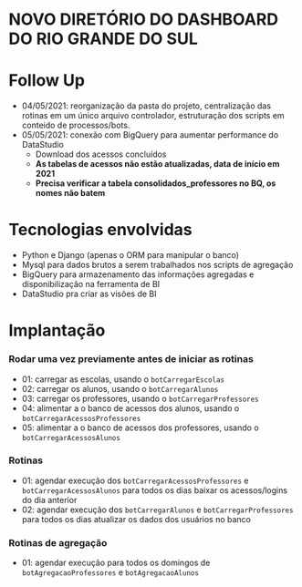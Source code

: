 # NOVO DIRETÓRIO DO DASHBOARD DO RIO GRANDE DO SUL

# Follow Up
- 04/05/2021: reorganização da pasta do projeto, centralização das rotinas em um único arquivo controlador, estruturação dos scripts em conteido de processos/bots.
- 05/05/2021: conexão com BigQuery para aumentar performance do DataStudio
    - Download dos acessos concluídos
    - **As tabelas de acessos não estão atualizadas, data de início em 2021**
    - **Precisa verificar a tabela consolidados_professores no BQ, os nomes não batem**


# Tecnologias envolvidas
- Python e Django (apenas o ORM para manipular o banco)
- Mysql para dados brutos a serem trabalhados nos scripts de agregação
- BigQuery para armazenamento das informações agregadas e disponibilização na ferramenta de BI
- DataStudio pra criar as visões de BI

# Implantação
### Rodar uma vez previamente antes de iniciar as rotinas
- 01: carregar as escolas, usando o `botCarregarEscolas`
- 02: carregar os alunos, usando o `botCarregarAlunos`
- 03: carregar os professores, usando o `botCarregarProfessores`
- 04: alimentar a o banco de acessos dos alunos, usando o `botCarregarAcessosProfessores`
- 05: alimentar a o banco de acessos dos professores, usando o `botCarregarAcessosAlunos`

### Rotinas
- 01: agendar execução dos `botCarregarAcessosProfessores` e `botCarregarAcessosAlunos` para todos os dias baixar os acessos/logins do dia anterior
- 02: agendar execução dos `botCarregarAlunos` e `botCarregarProfessores` para todos os dias atualizar os dados dos usuários no banco

### Rotinas de agregação
- 01: agendar execução para todos os domingos de `botAgregacaoProfessores` e `botAgregacaoAlunos`